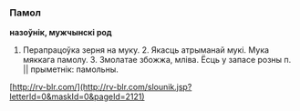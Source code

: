 ### Памол
**назоўнік, мужчынскі род**

1. Перапрацоўка зерня на муку. 2. Якасць атрыманай мукі. Мука мяккага памолу. 3. Змолатае збожжа, мліва. Ёсць у запасе розны п. || прыметнік: памольны.

<a rel="author">[http://rv-blr.com/](http://rv-blr.com/slounik.jsp?letterId=0&maskId=0&pageId=2121)</a>
